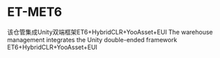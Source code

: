 # ET-MET6
该仓管集成Unity双端框架ET6+HybridCLR+YooAsset+EUI
The warehouse management integrates the Unity double-ended framework ET6+HybridCLR+YooAsset+EUI
